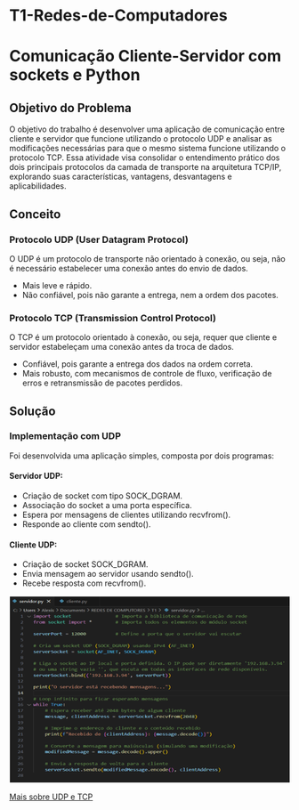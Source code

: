 # T1-Redes-de-Computadores
# Comunicação Cliente-Servidor com sockets e Python

## Objetivo do Problema
O objetivo do trabalho é desenvolver uma aplicação de comunicação entre cliente e servidor que funcione utilizando o protocolo UDP e analisar as modificações necessárias para que o mesmo sistema funcione utilizando o protocolo TCP. Essa atividade visa consolidar o entendimento prático dos dois principais protocolos da camada de transporte na arquitetura TCP/IP, explorando suas características, vantagens, desvantagens e aplicabilidades.

 ## Conceito
### Protocolo UDP (User Datagram Protocol)
O UDP é um protocolo de transporte não orientado à conexão, ou seja, não é necessário estabelecer uma conexão antes do envio de dados. 
*	Mais leve e rápido.
*	Não confiável, pois não garante a entrega, nem a ordem dos pacotes.


### Protocolo TCP (Transmission Control Protocol)
O TCP é um protocolo orientado à conexão, ou seja, requer que cliente e servidor estabeleçam uma conexão antes da troca de dados. 
*	Confiável, pois garante a entrega dos dados na ordem correta.
*	Mais robusto, com mecanismos de controle de fluxo, verificação de erros e retransmissão de pacotes perdidos.

  ## Solução
### Implementação com UDP
Foi desenvolvida uma aplicação simples, composta por dois programas:
#### Servidor UDP:
*	Criação de socket com tipo SOCK_DGRAM.
*	Associação do socket a uma porta específica.
*	Espera por mensagens de clientes utilizando recvfrom().
*	Responde ao cliente com sendto().

#### Cliente UDP:
*	Criação de socket SOCK_DGRAM.
*	Envia mensagem ao servidor usando sendto().
*	Recebe resposta com recvfrom().


  


![Imagem do código de Servidor UDP](https://github.com/AlexisSolis7/T1-Redes-de-Computadores/blob/main/image.png)

[Mais sobre UDP e TCP](xxxxx)
